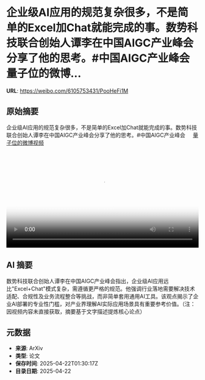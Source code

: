 # 企业级AI应用的规范复杂很多，不是简单的Excel加Chat就能完成的事。数势科技联合创始人谭李在中国AIGC产业峰会分享了他的思考。#中国AIGC产业峰会 量子位的微博...

**URL**: https://weibo.com/6105753431/PooHeFi1M

## 原始摘要

企业级AI应用的规范复杂很多，不是简单的Excel加Chat就能完成的事。数势科技联合创始人谭李在中国AIGC产业峰会分享了他的思考。#中国AIGC产业峰会 <a href="https://video.weibo.com/show?fid=1034:5157876835221574" data-hide=""><span class="url-icon"><img style="width: 1rem;height: 1rem" src="https://h5.sinaimg.cn/upload/2015/09/25/3/timeline_card_small_video_default.png" referrerpolicy="no-referrer"></span><span class="surl-text">量子位的微博视频</span></a> <br clear="both"><div style="clear: both"></div><video controls="controls" poster="https://tvax4.sinaimg.cn/orj480/006Fd7o3ly1i0of3u4x23j30u01hcjtm.jpg" style="width: 100%"><source src="https://f.video.weibocdn.com/o0/IlAargsZlx08nE3bGEx201041200cd0D0E010.mp4?label=mp4_720p&amp;template=720x1280.24.0&amp;ori=0&amp;ps=1CwnkDw1GXwCQx&amp;Expires=1745289003&amp;ssig=15XTFNpYmd&amp;KID=unistore,video"><source src="https://f.video.weibocdn.com/o0/Ln8Wn9zOlx08nE3cBvna010412006xv10E010.mp4?label=mp4_hd&amp;template=540x960.24.0&amp;ori=0&amp;ps=1CwnkDw1GXwCQx&amp;Expires=1745289003&amp;ssig=tWRkOzHbOb&amp;KID=unistore,video"><source src="https://f.video.weibocdn.com/o0/AN8xq4Yplx08nE3bRuWc010412003vsN0E010.mp4?label=mp4_ld&amp;template=360x640.24.0&amp;ori=0&amp;ps=1CwnkDw1GXwCQx&amp;Expires=1745289003&amp;ssig=4t1cOLV%2BX8&amp;KID=unistore,video"><p>视频无法显示，请前往<a href="https://video.weibo.com/show?fid=1034%3A5157876835221574" target="_blank" rel="noopener noreferrer">微博视频</a>观看。</p></video>

## AI 摘要

数势科技联合创始人谭李在中国AIGC产业峰会指出，企业级AI应用远比"Excel+Chat"模式复杂，需遵循更严格的规范。他强调行业落地需要解决技术适配、合规性及业务流程整合等挑战，而非简单套用通用AI工具。该观点揭示了企业AI部署的专业性门槛，对产业界理解AI实际应用场景具有重要参考价值。（注：因视频内容未直接获取，摘要基于文字描述提炼核心论点）

## 元数据

- **来源**: ArXiv
- **类型**: 论文
- **保存时间**: 2025-04-22T01:30:17Z
- **目录日期**: 2025-04-22

